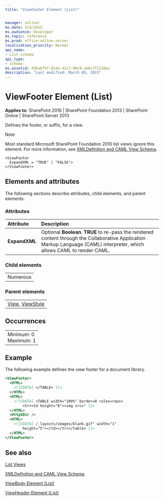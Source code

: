 ```yaml
---
title: "ViewFooter Element (List)"


manager: soliver
ms.date: 3/9/2015
ms.audience: Developer
ms.topic: reference
ms.prod: office-online-server
localization_priority: Normal
api_name:
- List schema
api_type:
- schema
ms.assetid: d36abf5f-814e-42c7-90c8-a50c7f1130ac
description: "Last modified: March 09, 2015"
---
```


# ViewFooter Element (List)

 
  
 **Applies to:** SharePoint 2016 | SharePoint Foundation 2013 | SharePoint Online | SharePoint Server 2013
  
Defines the footer, or suffix, for a view.
  
> [!NOTE]
> Most standard Microsoft SharePoint Foundation 2010 list views ignore this element. For more information, see [XMLDefinition and CAML View Schema](http://msdn.microsoft.com/library/1845d203-4699-4b0e-a182-2d9998439922%28Office.15%29.aspx). 
  
```
<ViewFooter
  ExpandXML = "TRUE" | "FALSE">
</ViewFooter>
```

## Elements and attributes

The following sections describe attributes, child elements, and parent elements.

### Attributes

|**Attribute**|**Description**|
|:-----|:-----|
|**ExpandXML** <br/> |Optional **Boolean**. **TRUE** to re-pass the rendered content through the Collaborative Application Markup Language (CAML) interpreter, which allows CAML to render CAML.  <br/> |
   
### Child elements

||
|:-----|
|Numerous |
   
### Parent elements

||
|:-----|
|[View](view-element-list.md), [ViewStyle](viewstyle-element-list.md)|
   
## Occurrences

||
|:-----|
|Minimum: 0  <br/> Maximum: 1  <br/> |
   
## Example

The following example defines the view footer for a document library.
  
```XML
<ViewFooter>
  <HTML>
    <![CDATA[ </TABLE> ]]>
  </HTML>
  <HTML>
    <![CDATA[ <TABLE width="100%" border=0 rules=rows>
        <tr><td height="8"><img src=" ]]>
  </HTML>
  <HttpVDir />
  <HTML>
    <![CDATA[ /_layouts/images/blank.gif" width="1" 
        height="5"></td></tr></table> ]]>
  </HTML>
</ViewFooter>
```

## See also



[List Views](http://msdn.microsoft.com/library/43e6ba7e-eddb-418a-a570-c0815016fc17%28Office.15%29.aspx)
  
[XMLDefinition and CAML View Schema](http://msdn.microsoft.com/library/1845d203-4699-4b0e-a182-2d9998439922%28Office.15%29.aspx)
  
[ViewBody Element (List)](viewbody-element-list.md)
  
[ViewHeader Element (List)](viewheader-element-list.md)

